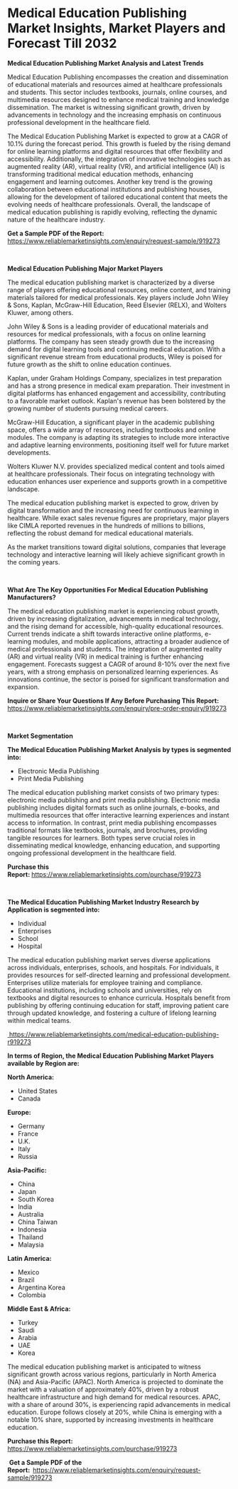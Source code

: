<p><h1>Medical Education Publishing Market Insights, Market Players and Forecast Till 2032</h1></p><p><strong>Medical Education Publishing Market Analysis and Latest Trends</strong></p>
<p><p>Medical Education Publishing encompasses the creation and dissemination of educational materials and resources aimed at healthcare professionals and students. This sector includes textbooks, journals, online courses, and multimedia resources designed to enhance medical training and knowledge dissemination. The market is witnessing significant growth, driven by advancements in technology and the increasing emphasis on continuous professional development in the healthcare field.</p><p>The Medical Education Publishing Market is expected to grow at a CAGR of 10.1% during the forecast period. This growth is fueled by the rising demand for online learning platforms and digital resources that offer flexibility and accessibility. Additionally, the integration of innovative technologies such as augmented reality (AR), virtual reality (VR), and artificial intelligence (AI) is transforming traditional medical education methods, enhancing engagement and learning outcomes. Another key trend is the growing collaboration between educational institutions and publishing houses, allowing for the development of tailored educational content that meets the evolving needs of healthcare professionals. Overall, the landscape of medical education publishing is rapidly evolving, reflecting the dynamic nature of the healthcare industry.</p></p>
<p><strong>Get a Sample PDF of the Report:&nbsp;</strong> <a href="https://www.reliablemarketinsights.com/enquiry/request-sample/919273?utm_campaign=3003&utm_medium=2&utm_source=Github&utm_content=ia&utm_term=18042025&utm_id=medical-education-publishing">https://www.reliablemarketinsights.com/enquiry/request-sample/919273</a></p>
<p>&nbsp;</p>
<p><strong>Medical Education Publishing Major Market Players</strong></p>
<p><p>The medical education publishing market is characterized by a diverse range of players offering educational resources, online content, and training materials tailored for medical professionals. Key players include John Wiley & Sons, Kaplan, McGraw-Hill Education, Reed Elsevier (RELX), and Wolters Kluwer, among others.</p><p>John Wiley & Sons is a leading provider of educational materials and resources for medical professionals, with a focus on online learning platforms. The company has seen steady growth due to the increasing demand for digital learning tools and continuing medical education. With a significant revenue stream from educational products, Wiley is poised for future growth as the shift to online education continues.</p><p>Kaplan, under Graham Holdings Company, specializes in test preparation and has a strong presence in medical exam preparation. Their investment in digital platforms has enhanced engagement and accessibility, contributing to a favorable market outlook. Kaplan's revenue has been bolstered by the growing number of students pursuing medical careers.</p><p>McGraw-Hill Education, a significant player in the academic publishing space, offers a wide array of resources, including textbooks and online modules. The company is adapting its strategies to include more interactive and adaptive learning environments, positioning itself well for future market developments.</p><p>Wolters Kluwer N.V. provides specialized medical content and tools aimed at healthcare professionals. Their focus on integrating technology with education enhances user experience and supports growth in a competitive landscape.</p><p>The medical education publishing market is expected to grow, driven by digital transformation and the increasing need for continuous learning in healthcare. While exact sales revenue figures are proprietary, major players like CIMLA reported revenues in the hundreds of millions to billions, reflecting the robust demand for medical educational materials.</p><p>As the market transitions toward digital solutions, companies that leverage technology and interactive learning will likely achieve significant growth in the coming years.</p></p>
<p>&nbsp;</p>
<p><strong>What Are The Key Opportunities For Medical Education Publishing Manufacturers?</strong></p>
<p><p>The medical education publishing market is experiencing robust growth, driven by increasing digitalization, advancements in medical technology, and the rising demand for accessible, high-quality educational resources. Current trends indicate a shift towards interactive online platforms, e-learning modules, and mobile applications, attracting a broader audience of medical professionals and students. The integration of augmented reality (AR) and virtual reality (VR) in medical training is further enhancing engagement. Forecasts suggest a CAGR of around 8-10% over the next five years, with a strong emphasis on personalized learning experiences. As innovations continue, the sector is poised for significant transformation and expansion.</p></p>
<p><strong>Inquire or Share Your Questions If Any Before Purchasing This Report:</strong> <a href="https://www.reliablemarketinsights.com/enquiry/pre-order-enquiry/919273?utm_campaign=3003&utm_medium=2&utm_source=Github&utm_content=ia&utm_term=18042025&utm_id=medical-education-publishing">https://www.reliablemarketinsights.com/enquiry/pre-order-enquiry/919273</a></p>
<p>&nbsp;</p>
<p><strong>Market Segmentation</strong></p>
<p><strong>The Medical Education Publishing Market Analysis by types is segmented into:</strong></p>
<p><ul><li>Electronic Media Publishing</li><li>Print Media Publishing</li></ul></p>
<p><p>The medical education publishing market consists of two primary types: electronic media publishing and print media publishing. Electronic media publishing includes digital formats such as online journals, e-books, and multimedia resources that offer interactive learning experiences and instant access to information. In contrast, print media publishing encompasses traditional formats like textbooks, journals, and brochures, providing tangible resources for learners. Both types serve crucial roles in disseminating medical knowledge, enhancing education, and supporting ongoing professional development in the healthcare field.</p></p>
<p><strong>Purchase this Report:&nbsp;</strong><a href="https://www.reliablemarketinsights.com/purchase/919273?utm_campaign=3003&utm_medium=2&utm_source=Github&utm_content=ia&utm_term=18042025&utm_id=medical-education-publishing">https://www.reliablemarketinsights.com/purchase/919273</a></p>
<p>&nbsp;</p>
<p><strong>The Medical Education Publishing Market Industry Research by Application is segmented into:</strong></p>
<p><ul><li>Individual</li><li>Enterprises</li><li>School</li><li>Hospital</li></ul></p>
<p><p>The medical education publishing market serves diverse applications across individuals, enterprises, schools, and hospitals. For individuals, it provides resources for self-directed learning and professional development. Enterprises utilize materials for employee training and compliance. Educational institutions, including schools and universities, rely on textbooks and digital resources to enhance curricula. Hospitals benefit from publishing by offering continuing education for staff, improving patient care through updated knowledge, and fostering a culture of lifelong learning within medical teams.</p></p>
<p><a href="https://www.reliablemarketinsights.com/medical-education-publishing-r919273?utm_campaign=3003&utm_medium=2&utm_source=Github&utm_content=ia&utm_term=18042025&utm_id=medical-education-publishing">&nbsp;https://www.reliablemarketinsights.com/medical-education-publishing-r919273</a></p>
<p><strong>In terms of Region, the Medical Education Publishing Market Players available by Region are:</strong></p>
<p>
    <p> <strong> North America: </strong>
        <ul>
            <li>United States</li>
            <li>Canada</li>
        </ul>
        </p> 
    <p> <strong> Europe: </strong>
        <ul>
            <li>Germany</li>
            <li>France</li>
            <li>U.K.</li>
            <li>Italy</li>
            <li>Russia</li>
        </ul>
        </p> 
    <p> <strong> Asia-Pacific: </strong>
        <ul>
            <li>China</li>
            <li>Japan</li>
            <li>South Korea</li>
            <li>India</li>
            <li>Australia</li>
            <li>China Taiwan</li>
            <li>Indonesia</li>
            <li>Thailand</li>
            <li>Malaysia</li>
        </ul>
        </p> 
    <p> <strong> Latin America: </strong>
        <ul>
            <li>Mexico</li>
            <li>Brazil</li>
            <li>Argentina Korea</li>
            <li>Colombia</li>
        </ul>
        </p> 
    <p> <strong> Middle East & Africa: </strong>
        <ul>
            <li>Turkey</li>
            <li>Saudi</li>
            <li>Arabia</li>
            <li>UAE</li>
            <li>Korea</li>
        </ul>
    </p>
    </p>
<p><p>The medical education publishing market is anticipated to witness significant growth across various regions, particularly in North America (NA) and Asia-Pacific (APAC). North America is projected to dominate the market with a valuation of approximately 40%, driven by a robust healthcare infrastructure and high demand for medical resources. APAC, with a share of around 30%, is experiencing rapid advancements in medical education. Europe follows closely at 20%, while China is emerging with a notable 10% share, supported by increasing investments in healthcare education.</p></p>
<p><strong>Purchase this Report: </strong><a href="https://www.reliablemarketinsights.com/purchase/919273?utm_campaign=3003&utm_medium=2&utm_source=Github&utm_content=ia&utm_term=18042025&utm_id=medical-education-publishing">https://www.reliablemarketinsights.com/purchase/919273</a></p>
<p>&nbsp;<strong>Get a Sample PDF of the Report:&nbsp;&nbsp;</strong><a href="https://www.reliablemarketinsights.com/enquiry/request-sample/919273?utm_campaign=3003&utm_medium=2&utm_source=Github&utm_content=ia&utm_term=18042025&utm_id=medical-education-publishing">https://www.reliablemarketinsights.com/enquiry/request-sample/919273</a></p>
<p><strong></strong></p>
<p><p></p><p></p><p></p></p>
